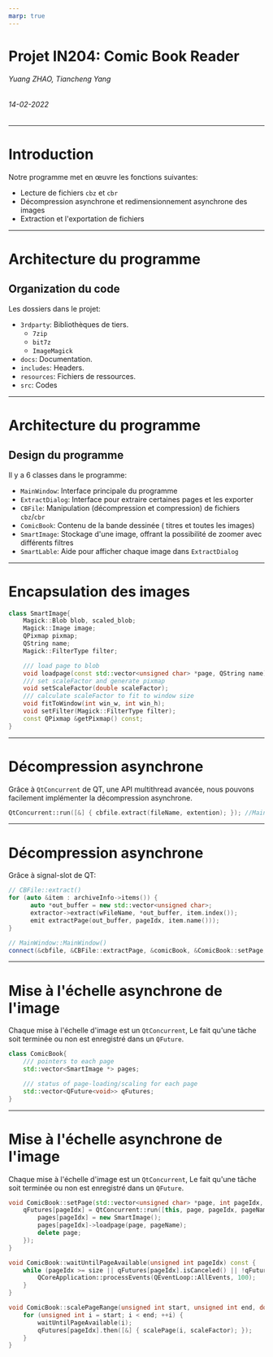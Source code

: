 ```yaml
---
marp: true
---
```


# Projet IN204: Comic Book Reader


###### Yuang ZHAO, Tiancheng Yang

###### 14-02-2022

---
<!-- paginate: true -->

# Introduction

Notre programme met en œuvre les fonctions suivantes:

- Lecture de fichiers `cbz` et `cbr`
- Décompression asynchrone et redimensionnement asynchrone des images
- Extraction et l'exportation de fichiers

---

# Architecture du programme

## Organization du code

Les dossiers dans le projet:

- `3rdparty`: Bibliothèques de tiers.
  - `7zip`
  - `bit7z`
  - `ImageMagick`
- `docs`: Documentation.
- `includes`: Headers.
- `resources`: Fichiers de ressources.
- `src`: Codes
  
---

# Architecture du programme

## Design du programme

Il y a 6 classes dans le programme:

- `MainWindow`: Interface principale du programme
- `ExtractDialog`: Interface pour extraire certaines pages et les exporter
- `CBFile`: Manipulation (décompression et compression) de fichiers `cbz`/`cbr`
- `ComicBook`: Contenu de la bande dessinée ( titres et toutes les images)
- `SmartImage`: Stockage d'une image, offrant la possibilité de zoomer avec différents filtres
- `SmartLable`: Aide pour afficher chaque image dans `ExtractDialog`

---

# Encapsulation des images

```c++
class SmartImage{
    Magick::Blob blob, scaled_blob;
    Magick::Image image;
    QPixmap pixmap;
    QString name;
    Magick::FilterType filter;

    /// load page to blob
    void loadpage(const std::vector<unsigned char> *page, QString name);
    /// set scaleFactor and generate pixmap
    void setScaleFactor(double scaleFactor);
    /// calculate scaleFactor to fit to window size
    void fitToWindow(int win_w, int win_h);
    void setFilter(Magick::FilterType filter);
    const QPixmap &getPixmap() const;
}
```

---

# Décompression asynchrone

Grâce à `QtConcurrent` de QT, une API multithread avancée, nous pouvons facilement implémenter la décompression asynchrone.

```c++
QtConcurrent::run([&] { cbfile.extract(fileName, extention); }); //MainWindow::open()
```

---

# Décompression asynchrone

Grâce à signal-slot de QT:

```c++
// CBFile::extract()
for (auto &item : archiveInfo->items()) {
      auto *out_buffer = new std::vector<unsigned char>;
      extractor->extract(wFileName, *out_buffer, item.index());
      emit extractPage(out_buffer, pageIdx, item.name()));
}
```

```c++
// MainWindow::MainWindow()
connect(&cbfile, &CBFile::extractPage, &comicBook, &ComicBook::setPage, Qt::QueuedConnection);
```

---

# Mise à l'échelle asynchrone de l'image

Chaque mise à l'échelle d'image est un `QtConcurrent`, Le fait qu'une tâche soit terminée ou non est enregistré dans un `QFuture`.

```c++
class ComicBook{
    /// pointers to each page
    std::vector<SmartImage *> pages;

    /// status of page-loading/scaling for each page
    std::vector<QFuture<void>> qFutures;
}
```

---

# Mise à l'échelle asynchrone de l'image

Chaque mise à l'échelle d'image est un `QtConcurrent`, Le fait qu'une tâche soit terminée ou non est enregistré dans un `QFuture`.

```c++
void ComicBook::setPage(std::vector<unsigned char> *page, int pageIdx, QString pageName) {
    qFutures[pageIdx] = QtConcurrent::run([this, page, pageIdx, pageName] {
        pages[pageIdx] = new SmartImage();
        pages[pageIdx]->loadpage(page, pageName);
        delete page;
    });
}

void ComicBook::waitUntilPageAvailable(unsigned int pageIdx) const {
    while (pageIdx >= size || qFutures[pageIdx].isCanceled() || !qFutures[pageIdx].isFinished()) {
        QCoreApplication::processEvents(QEventLoop::AllEvents, 100);
    }
}

void ComicBook::scalePageRange(unsigned int start, unsigned int end, double scaleFactor) {
    for (unsigned int i = start; i < end; ++i) {
        waitUntilPageAvailable(i);
        qFutures[pageIdx].then([&] { scalePage(i, scaleFactor); });
    }
}
```
